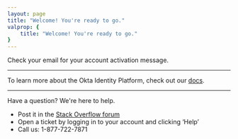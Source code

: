 ```yaml
---
layout: page
title: "Welcome! You're ready to go."
valprop: {
	title: "Welcome! You're ready to go."
}
---
```



Check your email for your account activation message.

----

To learn more about the Okta Identity Platform, check out our <a href="/docs/getting_started/design_principles.html">docs</a>.

----

Have a question? We're here to help.

- Post it in the <a href="{{ site.stack_overflow_forum_url }}" target="_blank">Stack Overflow forum</a>
- Open a ticket by logging in to your account and clicking ‘Help’
- Call us: 1-877-722-7871
